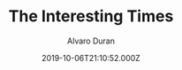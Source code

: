 ---
title: The Interesting Times
github: https://github.com/ohduran/the-interesting-times
demo: https://ohduran.github.io/the-interesting-times
author: Alvaro Duran
ssg:
  - Jekyll
cms:
  - Markdown
date: 2019-10-06T21:10:52.000Z
description: The Interesting Times Theme for Jekyll
draft: true
publish_date: '2019-10-06T21:10:52Z'
update_date: '2021-07-15T19:15:46Z'
github_star: 42
github_fork: 34
---